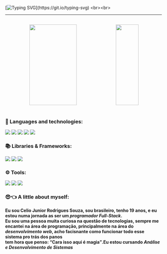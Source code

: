 [![Typing SVG](https://readme-typing-svg.herokuapp.com/?color=fff&size=28&center=true&vCenter=true&width=1000&lines=Opa!+tudo+bem?;+Meu+nome+é+Celio+Junior;eu+tenho+atualmente+19+anos+de+idade;tenho+paixão+na+programação;Sou+desenvolvedor+Full+Stack;As+linguagem+que+eu+trabalho+é+o+JavaScript+e+TypeScript;Seja+muito+bem-vindo+ao+meu+git+hub!)](https://git.io/typing-svg)
<br><br>
<hr>

<br>
<div align="center">
  <img width="55%" height="260" src="https://github-readme-stats.vercel.app/api?username=Celio-Junior&show_icons=true&hide_border=true&theme=radical&include_all_commits=true&count_private=true" />
  <img width="38%" height="260" src="https://github-readme-stats.vercel.app/api/top-langs/?username=Celio-junior&layout=compact&hide_border=true&theme=radical&locale=en&langs_count=10" />
<div>
<br>

<h3 align="left">🧾 Languages and technologies:</h3>

<div align="left">
  <img src="https://img.shields.io/badge/TypeScript-3178C6?style=for-the-badge&logo=typescript&logoColor=white">
  <img src="https://img.shields.io/badge/JavaScript-F7DF1E?style=for-the-badge&logo=javascript&logoColor=white">
  <img src="https://img.shields.io/badge/Node.js-43853D?style=for-the-badge&logo=node.js&logoColor=white">
  <img src="https://img.shields.io/badge/HTML5-E34F26?style=for-the-badge&logo=html5&logoColor=white">
  <img src="https://img.shields.io/badge/CSS3-1572B6?style=for-the-badge&logo=css3&logoColor=white">
</div>

<h3 align="left">📚 Libraries & Frameworks:</h3>
<div align="left">
  <img src="https://img.shields.io/badge/Fastify-000000?style=for-the-badge&logo=fastify&logoColor=white">
  <img src="https://img.shields.io/badge/Express-404D59?style=for-the-badge&logo=express">
  <img src="https://img.shields.io/badge/React-informational?style=for-the-badge&logo=react&logoColor=white">
</div>

<h3 align="left">⚙ Tools:</h3>
<div align="left">
  <img src="https://img.shields.io/badge/Visual_Studio_Code-0078D4?style=for-the-badge&logo=visual%20studio%20code&logoColor=white">
  <img src="https://img.shields.io/badge/Insomnia-blueviolet?style=for-the-badge&logo=insomnia&logoColor=white">
  <img src="https://img.shields.io/badge/Git-F05032?style=for-the-badge&logo=git&logoColor=white">
</div>

<h3 align="left">😎&#x1F448; A little about myself:</h3>
<div align="left">
    <h4>
      Eu sou Celio Junior Rodrigues Souza, sou brasileiro, tenho <strong>19 anos</strong>, e eu estou numa jornada as ser um <em>programador Full-Stack</em>.<br>
      Eu sou uma pessoa muita curiosa na questão de tecnologias, sempre me encantei na área de programação, principalmente na área do
      <em>desenvolvimento web</em>, acho facisnante como funcionar todo esse sistema pro trás dos panos <br> tem hora que penso: <q>Cara isso aqui é magia</q>.Eu estou cursando <em style="font-weight:bold">Análise e Desenvolvimento de Sistemas</em>
    </h4>
</div>
